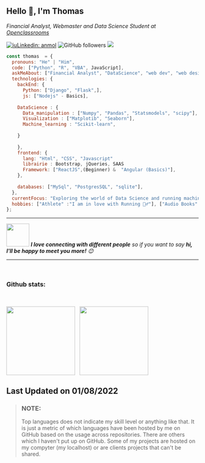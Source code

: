 <h2>Hello 🙂, I'm Thomas </h2>
<p><em>Financial Analyst, Webmaster and Data Science Student at <a href="https://openclassrooms.com/fr/paths/164-data-scientist#path-tabs">Openclassrooms</a>
</em></p>

[![iuLinkedin: anmol](https://img.shields.io/badge/-thomas-blue?style=flat-square&logo=Linkedin&logoColor=white&link=thomas-awounfouet-83732186)](thomas-awounfouet-83732186)
![GitHub followers](https://img.shields.io/github/followers/tawounfouet?label=Follow&style=social)
![](https://visitor-badge.glitch.me/badge?page_id=tawounfouet.tawounfouet)

```Javascript
const thomas  = {
  pronouns: "He" | "Him",
  code: ["Python", "R", "VBA", JavaScript],
  askMeAbout: ["Financial Analyst", "DataScience", "web dev", "web design", "Coach Agile 📱", "Runner Addict 🏃‍♂️"],
  technologies: {
    backEnd: {
      Python: ["Django", "Flask",],
      js: ["Nodejs" - Basics],
     
    DataScience : {
      Data_manipulation : ["Numpy", "Pandas", "Statsmodels", "scipy"],
      Visualization : ["Matplotib", "Seaborn"],
      Machine_learning : "Scikit-learn",
    
    }
     
    },
    frontend: {
      lang: "Html", "CSS", "Javascript"
      librairie : Bootstrap, jQueries, SAAS
      Framework: ["ReactJS",(Beginner) &  "Angular (Basics)"],
    },
    
    databases: ["MySql", "PostgresSQL", "sqlite"],
  },
  currentFocus: "Exploring the world of Data Science and running machine learning models in the Field of Finance ",
  hobbies: ["Athlete" :"I am in love with Running 🏃‍♂️"], ["Audio Books" : "I listen most of the sefl-developpement audios book and Motivationnal track]
};
```

---

<img src="https://media.giphy.com/media/LnQjpWaON8nhr21vNW/giphy.gif" width="60"> <em><b>I love connecting with different people</b> so if you want to say <b>hi, I'll be happy to meet you more!</b> 😊</em>

---

<br/>

### Github stats:

<br/>

<p style="display:flex;">
<img height="180em" style="margin-right: 12px;" src="https://github-readme-stats.vercel.app/api?username=tawounfouet&count_private=true&show_icons=true&theme=radical"/> 
  
  
<img height="180em" src="https://github-readme-stats.vercel.app/api/top-langs/?username=tawounfouet&layout=compact&text_color=daf7dc&bg_color=151515&hide=css,html,php"/>

</p>

## Last Updated on 01/08/2022

> ### NOTE:
>
> Top languages does not indicate my skill level or anything like that. It is just a metric of which languages have been hosted by me on GitHub based on the usage across repositories. There are others which I haven't put up on GitHub. Some of my projects are hosted on my compyter (my localhost) or are clients projects that can't be shared.
